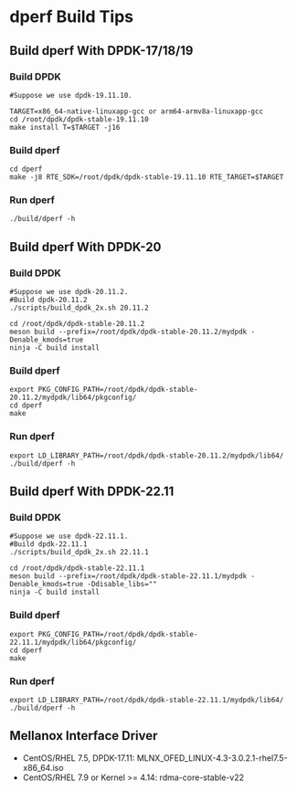 # dperf Build Tips

## Build dperf With DPDK-17/18/19
### Build DPDK
    #Suppose we use dpdk-19.11.10.

    TARGET=x86_64-native-linuxapp-gcc or arm64-armv8a-linuxapp-gcc
    cd /root/dpdk/dpdk-stable-19.11.10
    make install T=$TARGET -j16

### Build dperf
    cd dperf
    make -j8 RTE_SDK=/root/dpdk/dpdk-stable-19.11.10 RTE_TARGET=$TARGET

### Run dperf
    ./build/dperf -h

## Build dperf With DPDK-20
### Build DPDK
    #Suppose we use dpdk-20.11.2.
    #Build dpdk-20.11.2
    ./scripts/build_dpdk_2x.sh 20.11.2

    cd /root/dpdk/dpdk-stable-20.11.2
    meson build --prefix=/root/dpdk/dpdk-stable-20.11.2/mydpdk -Denable_kmods=true
    ninja -C build install

### Build dperf
    export PKG_CONFIG_PATH=/root/dpdk/dpdk-stable-20.11.2/mydpdk/lib64/pkgconfig/
    cd dperf
    make

### Run dperf
    export LD_LIBRARY_PATH=/root/dpdk/dpdk-stable-20.11.2/mydpdk/lib64/
    ./build/dperf -h

## Build dperf With DPDK-22.11
### Build DPDK
    #Suppose we use dpdk-22.11.1.
    #Build dpdk-22.11.1
    ./scripts/build_dpdk_2x.sh 22.11.1

    cd /root/dpdk/dpdk-stable-22.11.1
    meson build --prefix=/root/dpdk/dpdk-stable-22.11.1/mydpdk -Denable_kmods=true -Ddisable_libs=""
    ninja -C build install

### Build dperf
    export PKG_CONFIG_PATH=/root/dpdk/dpdk-stable-22.11.1/mydpdk/lib64/pkgconfig/
    cd dperf
    make

### Run dperf
    export LD_LIBRARY_PATH=/root/dpdk/dpdk-stable-22.11.1/mydpdk/lib64/
    ./build/dperf -h

## Mellanox Interface Driver
- CentOS/RHEL 7.5, DPDK-17.11: MLNX_OFED_LINUX-4.3-3.0.2.1-rhel7.5-x86_64.iso
- CentOS/RHEL 7.9 or Kernel >= 4.14: rdma-core-stable-v22
